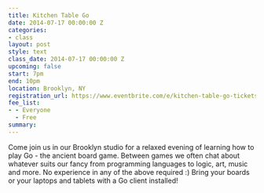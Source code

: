 ```yaml
---
title: Kitchen Table Go
date: 2014-07-17 00:00:00 Z
categories:
- class
layout: post
style: text
class_date: 2014-07-17 00:00:00 Z
upcoming: false
start: 7pm
end: 10pm
location: Brooklyn, NY
registration_url: https://www.eventbrite.com/e/kitchen-table-go-tickets-12159516441
fee_list:
- - Everyone
  - Free
summary: 
---
```


Come join us in our Brooklyn studio for a relaxed evening of learning how to play Go - the ancient board game. Between games we often chat about whatever suits our fancy from programming languages to logic, art, music and more. No experience in any of the above required :) Bring your boards or your laptops and tablets with a Go client installed!

